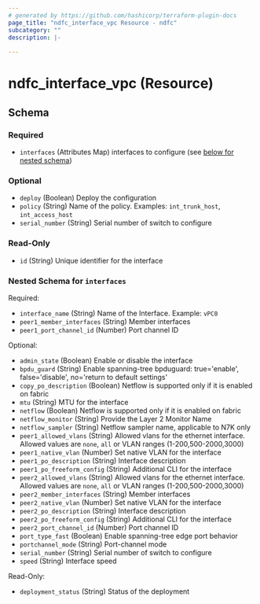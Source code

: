 ```yaml
---
# generated by https://github.com/hashicorp/terraform-plugin-docs
page_title: "ndfc_interface_vpc Resource - ndfc"
subcategory: ""
description: |-
  
---
```


# ndfc_interface_vpc (Resource)





<!-- schema generated by tfplugindocs -->
## Schema

### Required

- `interfaces` (Attributes Map) interfaces to configure (see [below for nested schema](#nestedatt--interfaces))

### Optional

- `deploy` (Boolean) Deploy the configuration
- `policy` (String) Name of the policy. Examples: `int_trunk_host`, `int_access_host`
- `serial_number` (String) Serial number of switch to configure

### Read-Only

- `id` (String) Unique identifier for the interface

<a id="nestedatt--interfaces"></a>
### Nested Schema for `interfaces`

Required:

- `interface_name` (String) Name of the Interface. Example: `vPC0`
- `peer1_member_interfaces` (String) Member interfaces
- `peer1_port_channel_id` (Number) Port channel ID

Optional:

- `admin_state` (Boolean) Enable or disable the interface
- `bpdu_guard` (String) Enable spanning-tree bpduguard: true='enable', false='disable', no='return to default settings'
- `copy_po_description` (Boolean) Netflow is supported only if it is enabled on fabric
- `mtu` (String) MTU for the interface
- `netflow` (Boolean) Netflow is supported only if it is enabled on fabric
- `netflow_monitor` (String) Provide the Layer 2 Monitor Name
- `netflow_sampler` (String) Netflow sampler name, applicable to N7K only
- `peer1_allowed_vlans` (String) Allowed vlans for the ethernet interface. Allowed values are `none`, `all` or VLAN ranges (1-200,500-2000,3000)
- `peer1_native_vlan` (Number) Set native VLAN for the interface
- `peer1_po_description` (String) Interface description
- `peer1_po_freeform_config` (String) Additional CLI for the interface
- `peer2_allowed_vlans` (String) Allowed vlans for the ethernet interface. Allowed values are `none`, `all` or VLAN ranges (1-200,500-2000,3000)
- `peer2_member_interfaces` (String) Member interfaces
- `peer2_native_vlan` (Number) Set native VLAN for the interface
- `peer2_po_description` (String) Interface description
- `peer2_po_freeform_config` (String) Additional CLI for the interface
- `peer2_port_channel_id` (Number) Port channel ID
- `port_type_fast` (Boolean) Enable spanning-tree edge port behavior
- `portchannel_mode` (String) Port-channel mode
- `serial_number` (String) Serial number of switch to configure
- `speed` (String) Interface speed

Read-Only:

- `deployment_status` (String) Status of the deployment

